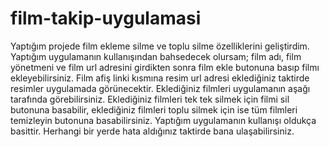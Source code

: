 # film-takip-uygulamasi

Yaptığım projede film ekleme silme ve toplu silme özelliklerini geliştirdim. 
Yaptığım uygulamanın kullanışından bahsedecek olursam; film adı, film yönetmeni ve film url adresini girdikten sonra film ekle butonuna basıp filmı ekleyebilirsiniz.
Film afiş linki kısmına resim url adresi eklediğiniz taktirde resimler uygulamada görünecektir. 
Eklediğiniz filmleri uygulamanın aşağı tarafında görebilirsiniz. 
Eklediğiniz filmleri tek tek silmek için filmi sil butonuna basabilir, eklediğiniz filmleri toplu silmek için ise tüm filmleri temizleyin butonuna basabilirsiniz.
Yaptığım uygulamanın kullanışı oldukça basittir. Herhangi bir yerde hata aldığınız taktirde bana ulaşabilirsiniz.
